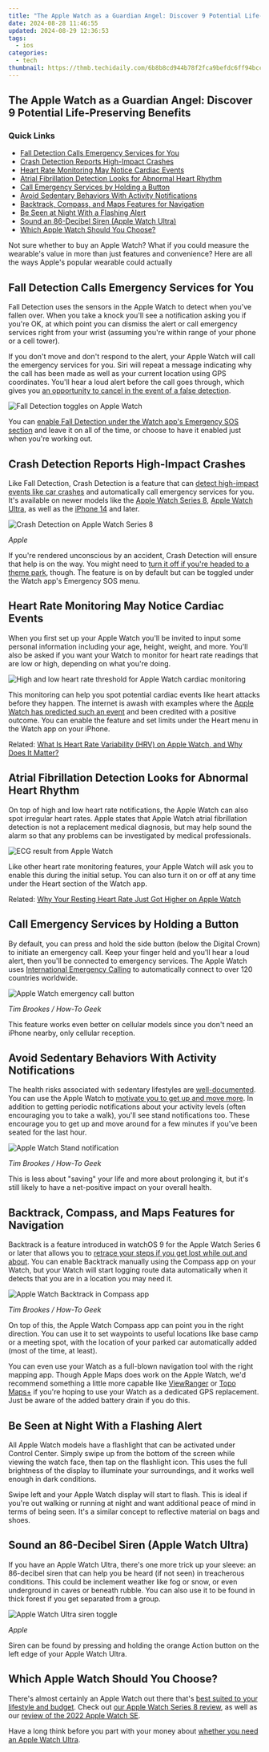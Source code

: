 ```yaml
---
title: "The Apple Watch as a Guardian Angel: Discover 9 Potential Life-Preserving Benefits"
date: 2024-08-28 11:46:55
updated: 2024-08-29 12:36:53
tags:
  - ios
categories:
  - tech
thumbnail: https://thmb.techidaily.com/6b8b8cd944b78f2fca9befdc6ff94bcc8ad2bce093f59dcdf2b6479e3403f82d.jpg
---
```


## The Apple Watch as a Guardian Angel: Discover 9 Potential Life-Preserving Benefits

### Quick Links

* [Fall Detection Calls Emergency Services for You](https://tech-revival.techidaily.com/is-there-trouble-in-steering-control-of-chatgpt-for-openai/)
* [Crash Detection Reports High-Impact Crashes](https://snapchat-videos.techidaily.com/fast-and-easy-guide-how-to-set-up-snapchat-on-a-mac-for-2024/)
* [Heart Rate Monitoring May Notice Cardiac Events](https://some-knowledge.techidaily.com/new-high-performance-in-fb-video-streaming/)
* [Atrial Fibrillation Detection Looks for Abnormal Heart Rhythm](https://vp-tips.techidaily.com/new-in-2024-dynamic-typography-adding-layers-to-your-illustration/)
* [Call Emergency Services by Holding a Button](https://instagram-clips.techidaily.com/new-beyond-likes-and-shares-the-concealed-factors-of-viewers-for-2024/)
* [Avoid Sedentary Behaviors With Activity Notifications](https://facebook-video-share.techidaily.com/new-in-2024-5-second-stories-explained-well/)
* [Backtrack, Compass, and Maps Features for Navigation](https://facebook-video-share.techidaily.com/updated-captivate-audiences-with-perfectly-tailored-youtube-descriptions-for-2024/)
* [Be Seen at Night With a Flashing Alert](https://instagram-videos.techidaily.com/2024-approved-hack-free-guide-to-anonymous-instagram-story-viewing/)
* [Sound an 86-Decibel Siren (Apple Watch Ultra)](https://www.howtogeek.com/892693/ways-the-apple-watch-could-save-your-life/#sound-an-86-decibel-siren-apple-watch-ultra)
* [Which Apple Watch Should You Choose?](https://facebook-record-videos.techidaily.com/new-in-2024-compre-web-resources-for-effortless-youtube-template-access/)

 Not sure whether to buy an Apple Watch? What if you could measure the wearable's value in more than just features and convenience? Here are all the ways Apple's popular wearable could actually

##  Fall Detection Calls Emergency Services for You

 Fall Detection uses the sensors in the Apple Watch to detect when you've fallen over. When you take a knock you'll see a notification asking you if you're OK, at which point you can dismiss the alert or call emergency services right from your wrist (assuming you're within range of your phone or a cell tower).

 If you don't move and don't respond to the alert, your Apple Watch will call the emergency services for you. Siri will repeat a message indicating why the call has been made as well as your current location using GPS coordinates. You'll hear a loud alert before the call goes through, which gives you [an opportunity to cancel in the event of a false detection](https://visual-screen-recording.techidaily.com/new-zoom-room-basics-for-newbies/).

![Fall Detection toggles on Apple Watch](https://static1.howtogeekimages.com/wordpress/wp-content/uploads/2023/05/fall_detection_on-1.jpg) 

 You can [enable Fall Detection under the Watch app's Emergency SOS section](https://howto.techidaily.com/what-to-do-if-google-play-services-keeps-stopping-on-vivo-y55s-5g-2023-drfone-by-drfone-fix-android-problems-fix-android-problems/) and leave it on all of the time, or choose to have it enabled just when you're working out.

##  Crash Detection Reports High-Impact Crashes

 Like Fall Detection, Crash Detection is a feature that can [detect high-impact events like car crashes](https://pokemon-go-android.techidaily.com/ipogo-will-be-the-new-ispoofer-on-tecno-camon-30-pro-5g-drfone-by-drfone-virtual-android/) and automatically call emergency services for you. It's available on newer models like the [Apple Watch Series 8](https://www.amazon.com/Apple-Watch-Midnight-Aluminum-Always/dp/B0BDJBG74R/?tag=htg-v2-21gq2nv-20&ascsubtag=UUhtgUeUpU201747&asc%5Frefurl=https%3A%2F%2Fwww.howtogeek.com%2F892693%2Fways-the-apple-watch-could-save-your-life%2F&asc%5Fcampaign=Short-Term), [Apple Watch Ultra](https://www.amazon.com/Apple-Cellular-Titanium-Precision-Extra-Long/dp/B0BDJ9M2K4/?tag=htg-v2-21gq2nv-20&ascsubtag=UUhtgUeUpU201747&asc%5Frefurl=https%3A%2F%2Fwww.howtogeek.com%2F892693%2Fways-the-apple-watch-could-save-your-life%2F&asc%5Fcampaign=Short-Term), as well as the [iPhone 14](https://shop-links.co/link/?exclusive=1&publisher_slug=itechdaily19598&url=https%3A%2F%2Fwww.bestbuy.com%2Fsite%2Fapple-iphone-14-pro-128gb-space-black-verizon%2F6487386.p) and later.

![Crash Detection on Apple Watch Series 8](https://static1.howtogeekimages.com/wordpress/wp-content/uploads/2023/05/crash_detection_aw8.png) 

_Apple_

 If you're rendered unconscious by an accident, Crash Detection will ensure that help is on the way. You might need to [turn it off if you're headed to a theme park](https://screen-mirror.techidaily.com/8-best-apps-for-screen-mirroring-itel-s23-pc-drfone-by-drfone-android/), though. The feature is on by default but can be toggled under the Watch app's Emergency SOS menu.

##  Heart Rate Monitoring May Notice Cardiac Events

 When you first set up your Apple Watch you'll be invited to input some personal information including your age, height, weight, and more. You'll also be asked if you want your Watch to monitor for heart rate readings that are low or high, depending on what you're doing.

![High and low heart rate threshold for Apple Watch cardiac monitoring](https://static1.howtogeekimages.com/wordpress/wp-content/uploads/2023/05/high_low_heart_rate_aw8.jpg) 

 This monitoring can help you spot potential cardiac events like heart attacks before they happen. The internet is awash with examples where the [Apple Watch has predicted such an event](https://twitter-videos.techidaily.com/updated-twitch-your-way-mastering-twitter-video-livestreaming/) and been credited with a positive outcome. You can enable the feature and set limits under the Heart menu in the Watch app on your iPhone.

Related: [What Is Heart Rate Variability (HRV) on Apple Watch, and Why Does It Matter?](https://fake-location.techidaily.com/spoofing-life360-how-to-do-it-on-honor-magic-5-pro-drfone-by-drfone-virtual-android/) 

##  Atrial Fibrillation Detection Looks for Abnormal Heart Rhythm

 On top of high and low heart rate notifications, the Apple Watch can also spot irregular heart rates. Apple states that Apple Watch atrial fibrillation detection is not a replacement medical diagnosis, but may help sound the alarm so that any problems can be investigated by medical professionals.

![ECG result from Apple Watch](https://static1.howtogeekimages.com/wordpress/wp-content/uploads/2023/05/aw_af_ecg.jpg) 

 Like other heart rate monitoring features, your Apple Watch will ask you to enable this during the initial setup. You can also turn it on or off at any time under the Heart section of the Watch app.

Related: [Why Your Resting Heart Rate Just Got Higher on Apple Watch](https://hardware-reviews.techidaily.com/vaio-unveils-visionplus14-the-largest-and-lightest-portable-display-in-the-market/) 

##  Call Emergency Services by Holding a Button

 By default, you can press and hold the side button (below the Digital Crown) to initiate an emergency call. Keep your finger held and you'll hear a loud alert, then you'll be connected to emergency services. The Apple Watch uses [International Emergency Calling](https://www.apple.com/watchos/feature-availability/#communications-international-emergency) to automatically connect to over 120 countries worldwide.

![Apple Watch emergency call button](https://static1.howtogeekimages.com/wordpress/wp-content/uploads/2023/05/emergency_sos_apple_watch_s8-1.jpg) 

_Tim Brookes / How-To Geek_

 This feature works even better on cellular models since you don't need an iPhone nearby, only cellular reception.

##  Avoid Sedentary Behaviors With Activity Notifications

 The health risks associated with sedentary lifestyles are [well-documented](https://pubmed.ncbi.nlm.nih.gov/33242381/). You can use the Apple Watch to [motivate you to get up and move more](https://screen-sharing-recording.techidaily.com/updated-the-quick-start-method-for-combining-obs-and-zoom/). In addition to getting periodic notifications about your activity levels (often encouraging you to take a walk), you'll see stand notifications too. These encourage you to get up and move around for a few minutes if you've been seated for the last hour.

![Apple Watch Stand notification](https://static1.howtogeekimages.com/wordpress/wp-content/uploads/2023/05/stand_notification_apple_watch.jpg) 

_Tim Brookes / How-To Geek_

 This is less about "saving" your life and more about prolonging it, but it's still likely to have a net-positive impact on your overall health.

##  Backtrack, Compass, and Maps Features for Navigation

 Backtrack is a feature introduced in watchOS 9 for the Apple Watch Series 6 or later that allows you to [retrace your steps if you get lost while out and about](https://some-skills.techidaily.com/updated-this-video-will-get-you-100000-views-on-youtube/). You can enable Backtrack manually using the Compass app on your Watch, but your Watch will start logging route data automatically when it detects that you are in a location you may need it.

![Apple Watch Backtrack in Compass app](https://static1.howtogeekimages.com/wordpress/wp-content/uploads/2023/05/apple_watch_compass_backtrack.jpg) 

_Tim Brookes / How-To Geek_

 On top of this, the Apple Watch Compass app can point you in the right direction. You can use it to set waypoints to useful locations like base camp or a meeting spot, with the location of your parked car automatically added (most of the time, at least).

 You can even use your Watch as a full-blown navigation tool with the right mapping app. Though Apple Maps does work on the Apple Watch, we'd recommend something a little more capable like [ViewRanger](https://apps.apple.com/us/app/viewranger-hike-ride-or-walk/id404581674) or [Topo Maps+](https://apps.apple.com/us/app/topo-maps/id672246353) if you're hoping to use your Watch as a dedicated GPS replacement. Just be aware of the added battery drain if you do this.

##  Be Seen at Night With a Flashing Alert

 All Apple Watch models have a flashlight that can be activated under Control Center. Simply swipe up from the bottom of the screen while viewing the watch face, then tap on the flashlight icon. This uses the full brightness of the display to illuminate your surroundings, and it works well enough in dark conditions.

 Swipe left and your Apple Watch display will start to flash. This is ideal if you're out walking or running at night and want additional peace of mind in terms of being seen. It's a similar concept to reflective material on bags and shoes.

##  Sound an 86-Decibel Siren (Apple Watch Ultra)

 If you have an Apple Watch Ultra, there's one more trick up your sleeve: an 86-decibel siren that can help you be heard (if not seen) in treacherous conditions. This could be inclement weather like fog or snow, or even underground in caves or beneath rubble. You can also use it to be found in thick forest if you get separated from a group.

![Apple Watch Ultra siren toggle](https://static1.howtogeekimages.com/wordpress/wp-content/uploads/2023/05/watchos-9-apple-watch-ultra-siren-stop.png) 

_Apple_

 Siren can be found by pressing and holding the orange Action button on the left edge of your Apple Watch Ultra.

##  Which Apple Watch Should You Choose?

 There's almost certainly an Apple Watch out there that's [best suited to your lifestyle and budget](https://extra-hints.techidaily.com/updated-capture-with-clarity-advanced-tips-for-gopro-hero5-black/). Check out [our Apple Watch Series 8 review](https://remote-screen-capture.techidaily.com/voice-recording-mastery-with-ipad-tools/), as well as our [review of the 2022 Apple Watch SE](https://android-transfer.techidaily.com/in-2024-how-to-transfer-contacts-from-oppo-a18-to-other-android-devices-devices-drfone-by-drfone-transfer-from-android-transfer-from-android/).

 Have a long think before you part with your money about [whether you need an Apple Watch Ultra](https://extra-approaches.techidaily.com/2024-approved-picsart-edge-bringing-facial-movement-into-the-digital-realm/).

<ins class="adsbygoogle"
     style="display:block"
     data-ad-format="autorelaxed"
     data-ad-client="ca-pub-7571918770474297"
     data-ad-slot="1223367746"></ins>



<ins class="adsbygoogle"
     style="display:block"
     data-ad-client="ca-pub-7571918770474297"
     data-ad-slot="8358498916"
     data-ad-format="auto"
     data-full-width-responsive="true"></ins>

